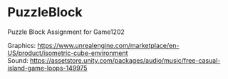 # PuzzleBlock
Puzzle Block Assignment for Game1202

Graphics: https://www.unrealengine.com/marketplace/en-US/product/isometric-cube-environment  
Sound: https://assetstore.unity.com/packages/audio/music/free-casual-island-game-loops-149975
